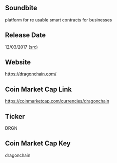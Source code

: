 ## Soundbite

platform for re usable smart contracts for businesses

## Release Date

12/03/2017 [(src)](https://coinmarketcap.com/currencies/dragonchain)

## Website

https://dragonchain.com/

## Coin Market Cap Link

https://coinmarketcap.com/currencies/dragonchain

## Ticker

DRGN

## Coin Market Cap Key

dragonchain

